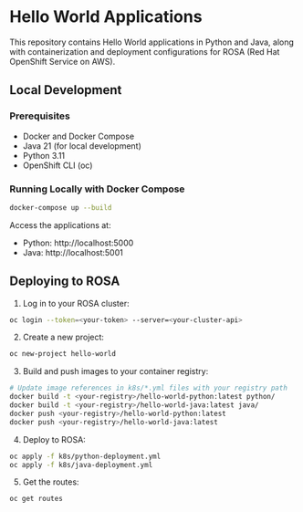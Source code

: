 # Hello World Applications

This repository contains Hello World applications in Python and Java, along with containerization and deployment configurations for ROSA (Red Hat OpenShift Service on AWS).

## Local Development

### Prerequisites
- Docker and Docker Compose
- Java 21 (for local development)
- Python 3.11
- OpenShift CLI (oc)

### Running Locally with Docker Compose
```bash
docker-compose up --build
```

Access the applications at:
- Python: http://localhost:5000
- Java: http://localhost:5001

## Deploying to ROSA

1. Log in to your ROSA cluster:
```bash
oc login --token=<your-token> --server=<your-cluster-api>
```

2. Create a new project:
```bash
oc new-project hello-world
```

3. Build and push images to your container registry:
```bash
# Update image references in k8s/*.yml files with your registry path
docker build -t <your-registry>/hello-world-python:latest python/
docker build -t <your-registry>/hello-world-java:latest java/
docker push <your-registry>/hello-world-python:latest
docker push <your-registry>/hello-world-java:latest
```

4. Deploy to ROSA:
```bash
oc apply -f k8s/python-deployment.yml
oc apply -f k8s/java-deployment.yml
```

5. Get the routes:
```bash
oc get routes
``` 
